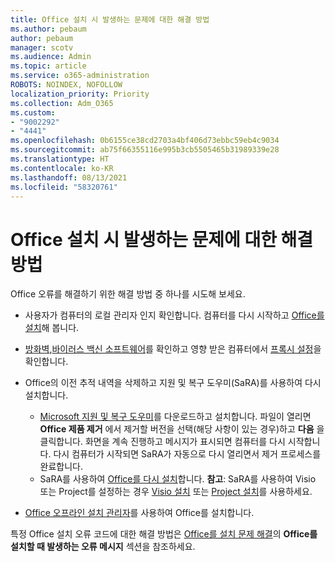 ```yaml
---
title: Office 설치 시 발생하는 문제에 대한 해결 방법
ms.author: pebaum
author: pebaum
manager: scotv
ms.audience: Admin
ms.topic: article
ms.service: o365-administration
ROBOTS: NOINDEX, NOFOLLOW
localization_priority: Priority
ms.collection: Adm_O365
ms.custom:
- "9002292"
- "4441"
ms.openlocfilehash: 0b6155ce38cd2703a4bf406d73ebbc59eb4c9034
ms.sourcegitcommit: ab75f66355116e995b3cb5505465b31989339e28
ms.translationtype: HT
ms.contentlocale: ko-KR
ms.lasthandoff: 08/13/2021
ms.locfileid: "58320761"
---
```

# <a name="solutions-for-issues-when-installing-office"></a>Office 설치 시 발생하는 문제에 대한 해결 방법

Office 오류를 해결하기 위한 해결 방법 중 하나를 시도해 보세요.

- 사용자가 컴퓨터의 로컬 관리자 인지 확인합니다. 컴퓨터를 다시 시작하고 [Office를 설치](https://portal.office.com/OLS/MySoftware.aspx)해 봅니다.

- [방화벽](https://support.office.com/article/unlicensed-product-and-activation-errors-in-office-0d23d3c0-c19c-4b2f-9845-5344fedc4380#bkmk_checkfirewall),[바이러스 백신 소프트웨어](https://support.office.com/article/unlicensed-product-and-activation-errors-in-office-0d23d3c0-c19c-4b2f-9845-5344fedc4380#bkmk_checkav)를 확인하고 영향 받은 컴퓨터에서 [프록시 설정](https://support.office.com/article/unlicensed-product-and-activation-errors-in-office-0d23d3c0-c19c-4b2f-9845-5344fedc4380#bkmk_checkproxy)을 확인합니다.

- Office의 이전 추적 내역을 삭제하고 지원 및 복구 도우미(SaRA)를 사용하여 다시 설치합니다. 

    - [Microsoft 지원 및 복구 도우미](https://aka.ms/SARA-OfficeUninstall-Alchemy)를 다운로드하고 설치합니다. 파일이 열리면 **Office 제품 제거** 에서 제거할 버전을 선택(해당 사항이 있는 경우)하고 **다음** 을 클릭합니다. 화면을 계속 진행하고 메시지가 표시되면 컴퓨터를 다시 시작합니다. 다시 컴퓨터가 시작되면 SaRA가 자동으로 다시 열리면서 제거 프로세스를 완료합니다.
    - SaRA를 사용하여 [Office를 다시 설치](https://aka.ms/sara-officeinstall)합니다. **참고**: SaRA를 사용하여 Visio 또는 Project를 설정하는 경우 [Visio 설치](https://aka.ms/SaRA-VisioSetupScenario) 또는 [Project 설치](https://aka.ms/SaRA-ProjectSetupScenario)를 사용하세요.  

- [Office 오프라인 설치 관리자](https://support.office.com/article/f0a85fe7-118f-41cb-a791-d59cef96ad1c?wt.mc_id=Alchemy_ClientDIA)를 사용하여 Office를 설치합니다.

특정 Office 설치 오류 코드에 대한 해결 방법은 [Office를 설치 문제 해결](https://support.office.com/article/35ff2def-e0b2-4dac-9784-4cf212c1f6c2#BKMK_ErrorMessages)의 **Office를 설치할 때 발생하는 오류 메시지** 섹션을 참조하세요.

